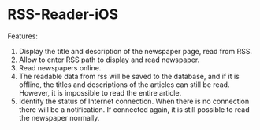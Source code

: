 # RSS-Reader-iOS

Features:
1. Display the title and description of the newspaper page, read from RSS.
2. Allow to enter RSS path to display and read newspaper.
3. Read newspapers online.
4. The readable data from rss will be saved to the database, and if it is offline, the titles and descriptions of the articles can still be read. However, it is impossible to read the entire article.
5. Identify the status of Internet connection. When there is no connection there will be a notification. If connected again, it is still possible to read the newspaper normally.
